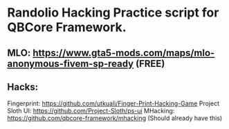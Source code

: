 # Randolio Hacking Practice script for QBCore Framework.

## MLO: https://www.gta5-mods.com/maps/mlo-anonymous-fivem-sp-ready (FREE)

## Hacks:
Fingerprint: https://github.com/utkuali/Finger-Print-Hacking-Game
Project Sloth UI: https://github.com/Project-Sloth/ps-ui
MHacking: https://github.com/qbcore-framework/mhacking (Should already have this)
